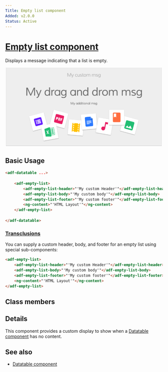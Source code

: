 ```yaml
---
Title: Empty list component
Added: v2.0.0
Status: Active
---
```


# [Empty list component](../../../lib/core/datatable/components/datatable/empty-list.component.ts "Defined in empty-list.component.ts")

Displays a message indicating that a list is empty.

![](../../docassets/images/adf-empty-list.png)

## Basic Usage

```html
<adf-datatable ...>

    <adf-empty-list>
        <adf-empty-list-header>"'My custom Header'"</adf-empty-list-header>
        <adf-empty-list-body>"'My custom body'"</adf-empty-list-body>
        <adf-empty-list-footer>"'My custom footer'"</adf-empty-list-footer>
        <ng-content>"'HTML Layout'"</ng-content>
    </adf-empty-list>

</adf-datatable>
```

### [Transclusions](../../user-guide/transclusion.md)

You can supply a custom header, body, and footer for an empty list using special
sub-components:

```html
<adf-empty-list>
    <adf-empty-list-header>"'My custom Header'"</adf-empty-list-header>
    <adf-empty-list-body>"'My custom body'"</adf-empty-list-body>
    <adf-empty-list-footer>"'My custom footer'"</adf-empty-list-footer>
    <ng-content>"'HTML Layout'"</ng-content>
</adf-empty-list>
```

## Class members

## Details

This component provides a custom display to show when a [Datatable component](datatable.component.md) has
no content.

## See also

-   [Datatable component](datatable.component.md)
